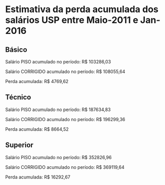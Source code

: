 # Estimativa da perda acumulada dos salários USP entre Maio-2011 e Jan-2016 


## Básico 

Salário PISO acumulado no período: R$ 103286,03

Salário CORRIGIDO acumulado no período: R$ 108055,64

Perda acumulada: R$ 4769,62



## Técnico 

Salário PISO acumulado no período: R$ 187634,83

Salário CORRIGIDO acumulado no período: R$ 196299,36

Perda acumulada: R$ 8664,52



## Superior 

Salário PISO acumulado no período: R$ 352826,96

Salário CORRIGIDO acumulado no período: R$ 369119,64

Perda acumulada: R$ 16292,67

